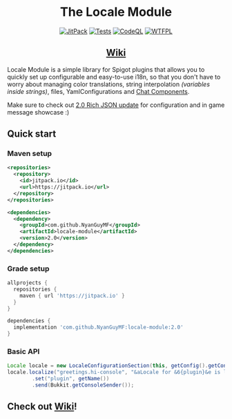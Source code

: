 <div align=center>
  <h1>The Locale Module</h1>
</div>
<div align=center>

[![JitPack][JitPackBadge]][JitPackUrl]
[![Tests][TestsBadge]][TestsUrl]
[![CodeQL][CodeQLBadge]][CodeQLUrl]
[![WTFPL][LicenseBadge]](LICENSE)

## [Wiki][WikiUrl]

</div>

Locale Module is a simple library for Spigot plugins that allows you to quickly set
up configurable and easy-to-use i18n, so that you don't have to worry about managing
color translations, string interpolation *(variables inside strings)*, files, YamlConfigurations and [Chat Components][TextComponentAPIUrl].

Make sure to check out [2.0 Rich JSON update][JsonUpdateUrl] for configuration and in game message showcase :)

## Quick start

### Maven setup
```xml
<repositories>
  <repository>
    <id>jitpack.io</id>
    <url>https://jitpack.io</url>
  </repository>
</repositories>

<dependencies>
  <dependency>
    <groupId>com.github.NyanGuyMF</groupId>
    <artifactId>locale-module</artifactId>
    <version>2.0</version>
  </dependency>
</dependencies>
```
### Grade setup
```gradle
allprojects {
  repositories {
    maven { url 'https://jitpack.io' }
  }
}

dependencies {
  implementation 'com.github.NyanGuyMF:locale-module:2.0'
}
```

### Basic API

```java
Locale locale = new LocaleConfigurationSection(this, getConfig().getConfigurationSection("messages"));
locale.localize("greetings.hi-console", "&aLocale for &6{plugin}&e is loaded!")
        .set("plugin", getName())
        .send(Bukkit.getConsoleSender());
```

## Check out [Wiki][WikiUrl]!

[TextComponentAPIUrl]: https://www.spigotmc.org/wiki/the-chat-component-api/
[JsonUpdateUrl]: https://github.com/NyanGuyMF/locale-module/releases/tag/2.0
[WikiUrl]: https://github.com/NyanGuyMF/locale-module/wiki

[JitPackBadge]: https://jitpack.io/v/NyanGuyMF/locale-module.svg
[TestsBadge]: https://github.com/NyanGuyMF/locale-module/actions/workflows/tests.yml/badge.svg
[CodeQLBadge]: https://github.com/NyanGuyMF/locale-module/actions/workflows/codeql.yml/badge.svg
[LicenseBadge]: https://img.shields.io/github/license/NyanGuyMF/locale-module.svg

[JitPackUrl]: https://jitpack.io/#NyanGuyMF/locale-module
[TestsUrl]: https://github.com/NyanGuyMF/locale-module/actions/workflows/tests.yml
[CodeQLUrl]: https://github.com/NyanGuyMF/locale-module/actions/workflows/codeql.yml
